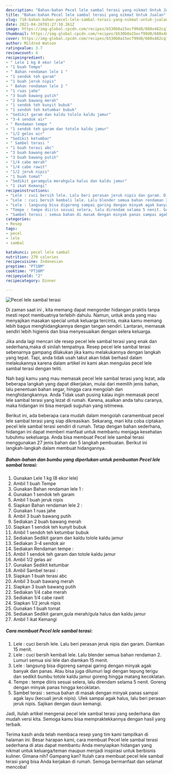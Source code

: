 ```yaml
---
description: "Bahan-bahan Pecel lele sambal terasi yang nikmat Untuk Jualan"
title: "Bahan-bahan Pecel lele sambal terasi yang nikmat Untuk Jualan"
slug: 710-bahan-bahan-pecel-lele-sambal-terasi-yang-nikmat-untuk-jualan
date: 2021-04-26T01:27:10.261Z
image: https://img-global.cpcdn.com/recipes/b530b0a15ecf99d8/680x482cq70/pecel-lele-sambal-terasi-foto-resep-utama.jpg
thumbnail: https://img-global.cpcdn.com/recipes/b530b0a15ecf99d8/680x482cq70/pecel-lele-sambal-terasi-foto-resep-utama.jpg
cover: https://img-global.cpcdn.com/recipes/b530b0a15ecf99d8/680x482cq70/pecel-lele-sambal-terasi-foto-resep-utama.jpg
author: Mildred Watson
ratingvalue: 3.7
reviewcount: 4
recipeingredient:
- " Lele 1 kg 8 ekor lele"
- "1 buah Tempe"
- " Bahan rendaman lele 1 "
- "1 sendok teh garam"
- "1 buah jeruk nipis"
- " Bahan rendaman lele 2 "
- "1 ruas jahe"
- "3 buah bawang putih"
- "2 buah bawang merah"
- "1 sendok teh kunyit bubuk"
- "1 sendoh teh ketumbar bubuk"
- "Sedikit garam dan kaldu tolole kaldu jamur"
- "3-4 sendok air"
- " Rendaman tempe "
- "1 sendok teh garam dan totole kaldu jamur"
- "1/2 gelas air"
- "Sedikit ketumbar"
- " Sambel terasi "
- "1 buah terasi abc"
- "3 buah bawang merah"
- "3 buah bawang putih"
- "1/4 cabe merah"
- "1/4 cabe rawit"
- "1/2 jeruk nipis"
- "1 buah tomat"
- "Sedikit garamgula merahgula halus dan kaldu jamur"
- "1 ikat Kemangi"
recipeinstructions:
- "Lele : cuci bersih lele. Lalu beri perasan jeruk nipis dan garam. Diamkan 15 menit."
- "Lele : cuci bersih kembali lele. Lalu blender semua bahan rendaman 2. Lumuri semua sisi lele dan diamkan 15 menit."
- "Lele : langsung bisa digoreng sampai garing dengan minyak agak banyak dan panas. Atau bisa juga dilumuri lagi dengan tepung terigu dan sedikit bumbu totole kaldu jamur goreng hingga matang kecoklatan."
- "Tempe : tempe diiris sesuai selera, lalu direndam selama 5 nenit. Goreng dengan minyak panas hingga kecoklatan."
- "Sambel terasi : semua bahan di masak dengan minyak panas sampai agak layu (kecuali jeruk nipis). Ulek sampai agak halus, lalu beri perasan jeruk nipis. Sajikan dengan daun kemangi."
categories:
- Resep
tags:
- pecel
- lele
- sambal

katakunci: pecel lele sambal 
nutrition: 270 calories
recipecuisine: Indonesian
preptime: "PT18M"
cooktime: "PT38M"
recipeyield: "2"
recipecategory: Dinner

---
```



![Pecel lele sambal terasi](https://img-global.cpcdn.com/recipes/b530b0a15ecf99d8/680x482cq70/pecel-lele-sambal-terasi-foto-resep-utama.jpg)

Di zaman  saat ini , kita memang dapat mengorder hidangan praktis tanpa mesti repot membuatnya terlebih dahulu. Namun, untuk anda yang mau menyajikan masakan special untuk keluarga tercinta, maka kamu memang lebih bagus menghidangkannya dengan tangan sendiri. Lantaran, memasak sendiri lebih higienis dan bisa menyesuaikan dengan selera keluarga.

Jika anda lagi mencari ide resep pecel lele sambal terasi yang enak dan sederhana,maka di sinilah tempatnya. Resep pecel lele sambal terasi  sebenarnya gampang dilakukan jika kamu melakukannya dengan langkah yang tepat. Tapi, anda tidak usah takut akan tidak berhasil dalam melakukannya 
karena dalam artikel ini kami akan mengulas pecel lele sambal terasi dengan teliti.  



Nah bagi kamu yang mau memasak pecel lele sambal terasi yang lezat, ada beberapa langkah yang dapat dikerjakan, mulai dari memilih jenis bahan, lalu penentuan bahan segar, hingga cara mengolah dan menghidangkannya. Anda Tidak usah pusing kalau ingin memasak pecel lele sambal terasi yang lezat di rumah. Karena, asalkan anda  tahu caranya, maka hidangan ini bisa menjadi suguhan yang istimewa.

Berikut ini, ada beberapa cara mudah dalam mengolah caramembuat pecel lele sambal terasi yang siap dikreasikan. Sekarang, mari kita coba ciptakan pecel lele sambal terasi sendiri di rumah. Tetap dengan bahan sederhana, hidangan ini dapat memberi manfaat untuk membantu menjaga kesehatan tubuhmu sekeluarga. Anda bisa membuat Pecel lele sambal terasi menggunakan 27 jenis bahan dan 5 langkah pembuatan. Berikut ini langkah-langkah dalam membuat hidangannya.

<!--inarticleads1-->

##### Bahan-bahan dan bumbu yang diperlukan untuk pembuatan Pecel lele sambal terasi:

1. Gunakan  Lele 1 kg (8 ekor lele)
1. Ambil 1 buah Tempe
1. Gunakan  Bahan rendaman lele 1 :
1. Gunakan 1 sendok teh garam
1. Ambil 1 buah jeruk nipis
1. Siapkan  Bahan rendaman lele 2 :
1. Gunakan 1 ruas jahe
1. Ambil 3 buah bawang putih
1. Sediakan 2 buah bawang merah
1. Siapkan 1 sendok teh kunyit bubuk
1. Ambil 1 sendoh teh ketumbar bubuk
1. Sediakan Sedikit garam dan kaldu tolole kaldu jamur
1. Sediakan 3-4 sendok air
1. Sediakan  Rendaman tempe :
1. Ambil 1 sendok teh garam dan totole kaldu jamur
1. Ambil 1/2 gelas air
1. Gunakan Sedikit ketumbar
1. Ambil  Sambel terasi :
1. Siapkan 1 buah terasi abc
1. Ambil 3 buah bawang merah
1. Siapkan 3 buah bawang putih
1. Sediakan 1/4 cabe merah
1. Sediakan 1/4 cabe rawit
1. Siapkan 1/2 jeruk nipis
1. Gunakan 1 buah tomat
1. Sediakan Sedikit garam,gula merah/gula halus dan kaldu jamur
1. Ambil 1 ikat Kemangi




<!--inarticleads2-->

##### Cara membuat Pecel lele sambal terasi:

1. Lele : cuci bersih lele. Lalu beri perasan jeruk nipis dan garam. Diamkan 15 menit.
1. Lele : cuci bersih kembali lele. Lalu blender semua bahan rendaman 2. Lumuri semua sisi lele dan diamkan 15 menit.
1. Lele : langsung bisa digoreng sampai garing dengan minyak agak banyak dan panas. Atau bisa juga dilumuri lagi dengan tepung terigu dan sedikit bumbu totole kaldu jamur goreng hingga matang kecoklatan.
1. Tempe : tempe diiris sesuai selera, lalu direndam selama 5 nenit. Goreng dengan minyak panas hingga kecoklatan.
1. Sambel terasi : semua bahan di masak dengan minyak panas sampai agak layu (kecuali jeruk nipis). Ulek sampai agak halus, lalu beri perasan jeruk nipis. Sajikan dengan daun kemangi.




Jadi, itulah artikel mengenai  pecel lele sambal terasi  yang sederhana dan mudah versi kita. Semoga kamu bisa mempraktekkannya dengan hasil yang terbaik. 

Terima kasih anda telah membaca resep yang tim kami tampilkan di halaman ini. Besar harapan kami, cara membuat  Pecel lele sambal terasi sederhana di atas dapat membantu Anda menyiapkan hidangan yang nikmat untuk keluarga/teman maupun menjadi inspirasi untuk berbisnis kuliner. Gimana nih? Gampang kan? Itulah cara membuat pecel lele sambal terasi yang bisa Anda kerjakan di rumah. Semoga bermanfaat dan selamat mencoba!

